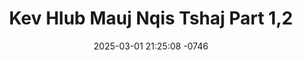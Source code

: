 ---
layout: movie-video-data
date: 2025-03-01 21:25:08 -0746
categories: movie

# Site Attributes
title: "Kev Hlub Mauj Nqis Tshaj Part 1,2"
permalink: "/movie/Kev_Hlub_Mauj_Nqis_Tshaj_Part_1,2"

# Movie Attributes
synopsis: "Kev hlub muaj nqis tshaj yog ib zaj movie uas ua tau tu siab heev nyiaj kub los tsis muaj peev xwm yuav los quas tau txoj kev hlub niam txiv muaj nyiaj saib hlob thaum kawg yuav los xaus zoo li zaj movie no thov niam txiv kwv tij neej tsa sawv daws npaj siab saib tau. "
producer: "Nag Tshia Entertainment"
director: ""
writer: ""
video_link: ""
genre: ""
year: "2009"
release_type: "DVD"
storage: "Center for Hmong Studies"
thumbnail: "/assets/images/movie_thumbnails/Kev Hlub Mauj Nqis Tshaj Part 1,2.jpeg"
publishing_company: "P Nyuam Y Movie"

# Sequels + Parts
base_movie: ""
total_parts: 
sequel: ""

# Movie Cast
cast:
#VALUE!
---